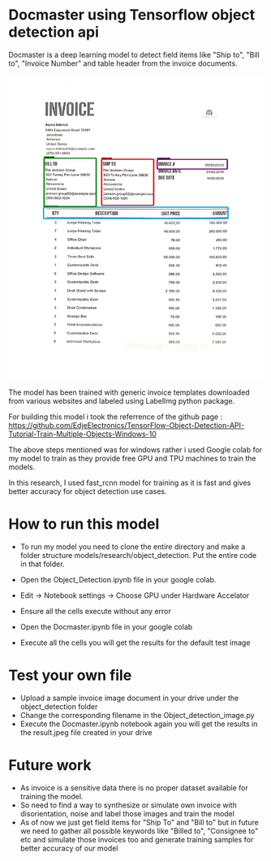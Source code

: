 
# Docmaster using Tensorflow object detection api

Docmaster is a deep learning model to detect field items like "Ship to", "Bill to", "Invoice Number" and table header from the invoice documents. 

<p align="center">
  <img src="result.jpeg" width=550 height=600>
</p>

The model has been trained with generic invoice templates downloaded from various websites and labeled using LabelImg python package.

For building this model i took the referrence of the github page : https://github.com/EdjeElectronics/TensorFlow-Object-Detection-API-Tutorial-Train-Multiple-Objects-Windows-10

The above steps mentioned was for windows rather i used Google colab for my model to train as they provide free GPU and TPU machines to train the models.

In this research, I used fast_rcnn model for training as it is fast and gives better accuracy for object detection use cases.

# How to run this model

- To run my model you need to clone the entire directory and make a folder structure models/research/object_detection. Put the entire code in that folder.

- Open the Object_Detection.ipynb file in your google colab.

- Edit -> Notebook settings -> Choose GPU under Hardware Accelator

- Ensure all the cells execute without any error

- Open the Docmaster.ipynb file in your google colab

- Execute all the cells you will get the results for the default test image

# Test your own file

- Upload a sample invoice image document in your drive under the object_detection folder
- Change the corresponding filename in the Object_detection_image.py 
- Execute the Docmaster.ipynb notebook again you will get the results in the result.jpeg file created in your drive

# Future work

- As invoice is a sensitive data there is no proper dataset available for training the model.
- So need to find a way to synthesize or simulate own invoice with disorientation, noise and label those images and train the model
- As of now we just get field items for "Ship To" and "Bill to" but in future we need to gather all possible keywords like "Billed to", "Consignee to" etc and simulate those invoices too and generate training samples for better accuracy of our model
